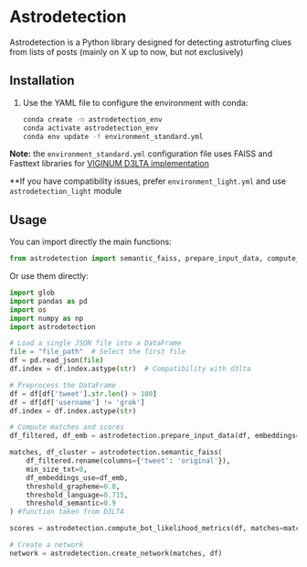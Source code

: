 # Astrodetection

Astrodetection is a Python library designed for detecting astroturfing clues from lists of posts (mainly on X up to now, but not exclusively)


## Installation

1. Use the YAML file to configure the environment with conda:

   ```bash
   conda create -n astrodetection_env
   conda activate astrodetection_env
   conda env update -f environment_standard.yml
   ```

**Note:** the ```environment_standard.yml``` configuration file uses FAISS and Fasttext libraries for [VIGINUM D3LTA implementation](https://github.com/VIGINUM-FR/D3lta)

**If you have compatibility issues, prefer ```environment_light.yml``` and use ```astrodetection_light``` module

## Usage

You can import directly the main functions:

```python
from astrodetection import semantic_faiss, prepare_input_data, compute_bot_likelihood_metrics, create_network
```

Or use them directly:

```python
import glob
import pandas as pd
import os
import numpy as np
import astrodetection

# Load a single JSON file into a DataFrame
file = "file_path"  # Select the first file
df = pd.read_json(file)
df.index = df.index.astype(str)  # Compatibility with d3lta

# Preprocess the DataFrame
df = df[df['tweet'].str.len() > 100]
df = df[df['username'] != 'grok']
df.index = df.index.astype(str)

# Compute matches and scores
df_filtered, df_emb = astrodetection.prepare_input_data(df, embeddings=df['emb'])

matches, df_cluster = astrodetection.semantic_faiss(
    df_filtered.rename(columns={'tweet': 'original'}),
    min_size_txt=0,
    df_embeddings_use=df_emb,
    threshold_grapheme=0.8,
    threshold_language=0.715,
    threshold_semantic=0.9
) #function taken from D3LTA 

scores = astrodetection.compute_bot_likelihood_metrics(df, matches=matches)

# Create a network
network = astrodetection.create_network(matches, df)
```

